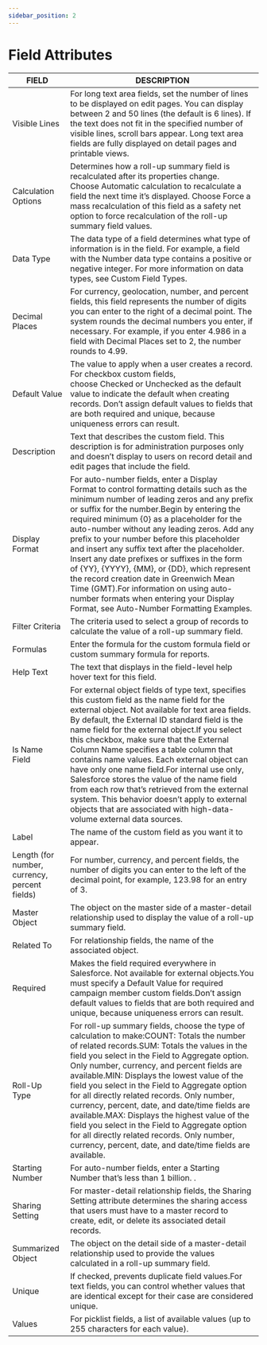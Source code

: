 ```yaml
---
sidebar_position: 2
---
```


# Field Attributes

FIELD | DESCRIPTION
-- | --
Visible Lines | For long text area fields, set the number of lines to be displayed on edit pages. You can display between 2 and 50 lines (the default is 6 lines). If the text does not fit in the specified number of visible lines, scroll bars appear. Long text area fields are fully displayed on detail pages and printable views.
Calculation Options | Determines how a roll-up summary field is recalculated after its properties change. Choose Automatic calculation to recalculate a field the next time it’s displayed. Choose Force a mass recalculation of this field as a safety net option to force recalculation of the roll-up summary field values.
Data Type | The data type of a field determines what type of information is in the field. For example, a field with the Number data type contains a positive or negative integer. For more information on data types, see Custom Field Types.
Decimal Places | For currency, geolocation, number, and percent fields, this field represents the number of digits you can enter to the right of a decimal point. The system rounds the decimal numbers you enter, if necessary. For example, if you enter 4.986 in a field with Decimal Places set to 2, the number rounds to 4.99.
Default Value | The value to apply when a user creates a record. For checkbox custom fields, choose Checked or Unchecked as the default value to indicate the default when creating records. Don’t assign default values to fields that are both required and unique, because uniqueness errors can result. 
Description | Text that describes the custom field. This description is for administration purposes only and doesn’t display to users on record detail and edit pages that include the field.
Display Format | For auto-number fields, enter a Display Format to control formatting details such as the minimum number of leading zeros and any prefix or suffix for the number.Begin by entering the required minimum {0} as a placeholder for the auto-number without any leading zeros. Add any prefix to your number before this placeholder and insert any suffix text after the placeholder. Insert any date prefixes or suffixes in the form of {YY}, {YYYY}, {MM}, or {DD}, which represent the record creation date in Greenwich Mean Time (GMT).For information on using auto-number formats when entering your Display Format, see Auto-Number Formatting Examples.
Filter Criteria | The criteria used to select a group of records to calculate the value of a roll-up summary field.
Formulas | Enter the formula for the custom formula field or custom summary formula for reports.
Help Text | The text that displays in the field-level help hover text for this field.
Is Name Field | For external object fields of type text, specifies this custom field as the name field for the external object. Not available for text area fields. By default, the External ID standard field is the name field for the external object.If you select this checkbox, make sure that the External Column Name specifies a table column that contains name values. Each external object can have only one name field.For internal use only, Salesforce stores the value of the name field from each row that’s retrieved from the external system. This behavior doesn’t apply to external objects that are associated with high-data-volume external data sources.
Label | The name of the custom field as you want it to appear.
Length (for number, currency, percent fields) | For number, currency, and percent fields, the number of digits you can enter to the left of the decimal point, for example, 123.98 for an entry of 3.
Master Object | The object on the master side of a master-detail relationship used to display the value of a roll-up summary field.
Related To | For relationship fields, the name of the associated object.
Required | Makes the field required everywhere in Salesforce. Not available for external objects.You must specify a Default Value for required campaign member custom fields.Don’t assign default values to fields that are both required and unique, because uniqueness errors can result. 
Roll-Up Type | For roll-up summary fields, choose the type of calculation to make:COUNT: Totals the number of related records.SUM: Totals the values in the field you select in the Field to Aggregate option. Only number, currency, and percent fields are available.MIN: Displays the lowest value of the field you select in the Field to Aggregate option for all directly related records. Only number, currency, percent, date, and date/time fields are available.MAX: Displays the highest value of the field you select in the Field to Aggregate option for all directly related records. Only number, currency, percent, date, and date/time fields are available.
Starting Number | For auto-number fields, enter a Starting Number that’s less than 1 billion. .
Sharing Setting | For master-detail relationship fields, the Sharing Setting attribute determines the sharing access that users must have to a master record to create, edit, or delete its associated detail records.
Summarized Object | The object on the detail side of a master-detail relationship used to provide the values calculated in a roll-up summary field.
Unique | If checked, prevents duplicate field values.For text fields, you can control whether values that are identical except for their case are considered unique.
Values | For picklist fields, a list of available values (up to 255 characters for each value).